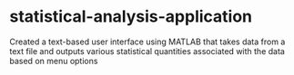 # statistical-analysis-application
Created a text-based user interface using MATLAB that takes data from a text file and outputs various statistical quantities associated with the data based on menu options
